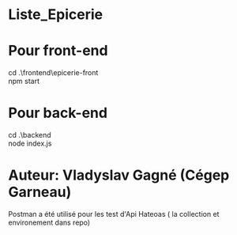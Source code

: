 # Liste_Epicerie
# Pour  front-end 
cd .\frontend\epicerie-front\
npm start
# Pour  back-end 
cd .\backend\
node index.js
# Auteur: Vladyslav Gagné (Cégep Garneau)
Postman a été utilisé pour les test d'Api Hateoas ( la collection et environement dans repo)
